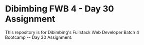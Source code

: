 # Dibimbing FWB 4 - Day 30 Assignment
This repository is for Dibimbing's Fullstack Web Developer Batch 4 Bootcamp -- Day 30 Assignment.
